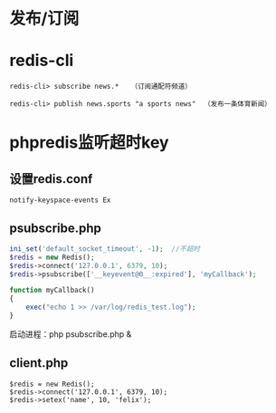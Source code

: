 # 发布/订阅

# redis-cli
```
redis-cli> subscribe news.*   （订阅通配符频道）

redis-cli> publish news.sports "a sports news"  （发布一条体育新闻）
```

# phpredis监听超时key

## 设置redis.conf
```
notify-keyspace-events Ex
```

## psubscribe.php
```php
ini_set('default_socket_timeout', -1);  //不超时
$redis = new Redis();
$redis->connect('127.0.0.1', 6379, 10);
$redis->psubscribe(['__keyevent@0__:expired'], 'myCallback');

function myCallback()
{
    exec("echo 1 >> /var/log/redis_test.log");
}
```
启动进程：php psubscribe.php &

## client.php
```
$redis = new Redis();
$redis->connect('127.0.0.1', 6379, 10);
$redis->setex('name', 10, 'felix');
```
